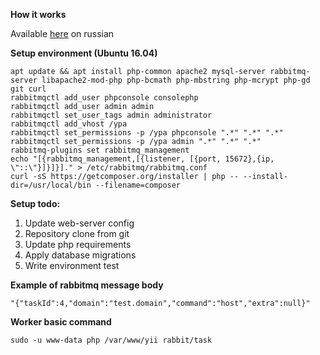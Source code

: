 **How it works**

Available [here](https://github.com/dv4mp1r3/ypa/blob/master/md/assets/readme.md) on russian


**Setup environment (Ubuntu 16.04)**
```
apt update && apt install php-common apache2 mysql-server rabbitmq-server libapache2-mod-php php-bcmath php-mbstring php-mcrypt php-gd git curl
rabbitmqctl add_user phpconsole consolephp
rabbitmqctl add_user admin admin
rabbitmqctl set_user_tags admin administrator
rabbitmqctl add_vhost /ypa
rabbitmqctl set_permissions -p /ypa phpconsole ".*" ".*" ".*"
rabbitmqctl set_permissions -p /ypa admin ".*" ".*" ".*"
rabbitmq-plugins set rabbitmq_management
echo "[{rabbitmq_management,[{listener, [{port, 15672},{ip, \"::\"}]}]}]." > /etc/rabbitmq/rabbitmq.conf
curl -sS https://getcomposer.org/installer | php -- --install-dir=/usr/local/bin --filename=composer
```

**Setup todo:**
1. Update web-server config
2. Repository clone from git
3. Update php requirements
4. Apply database migrations
5. Write environment test

**Example of rabbitmq message body**
```
"{"taskId":4,"domain":"test.domain","command":"host","extra":null}"
```

**Worker basic command**
```
sudo -u www-data php /var/www/yii rabbit/task
```
